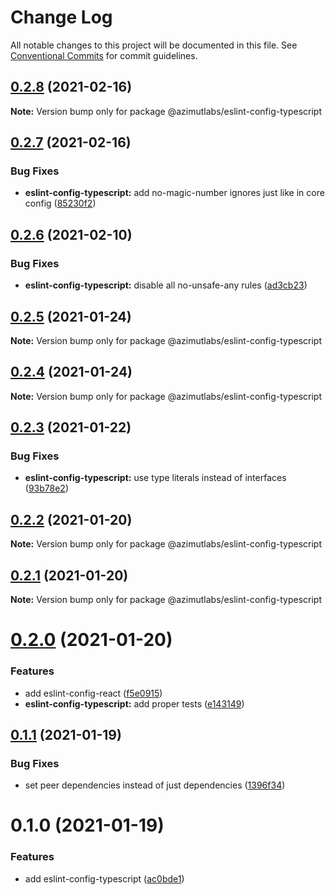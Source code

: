 # Change Log

All notable changes to this project will be documented in this file.
See [Conventional Commits](https://conventionalcommits.org) for commit guidelines.

## [0.2.8](https://github.com/azimutlabs/eslint/compare/@azimutlabs/eslint-config-typescript@0.2.7...@azimutlabs/eslint-config-typescript@0.2.8) (2021-02-16)

**Note:** Version bump only for package @azimutlabs/eslint-config-typescript





## [0.2.7](https://github.com/azimutlabs/eslint/compare/@azimutlabs/eslint-config-typescript@0.2.6...@azimutlabs/eslint-config-typescript@0.2.7) (2021-02-16)


### Bug Fixes

* **eslint-config-typescript:** add no-magic-number ignores just like in core config ([85230f2](https://github.com/azimutlabs/eslint/commit/85230f2be5d2181ba8485474f84a275b2c0153b5))





## [0.2.6](https://github.com/azimutlabs/eslint/compare/@azimutlabs/eslint-config-typescript@0.2.5...@azimutlabs/eslint-config-typescript@0.2.6) (2021-02-10)


### Bug Fixes

* **eslint-config-typescript:** disable all no-unsafe-any rules ([ad3cb23](https://github.com/azimutlabs/eslint/commit/ad3cb23b8e013c6b42dd6bc04c5ff00b5a91a18f))





## [0.2.5](https://github.com/azimutlabs/eslint/compare/@azimutlabs/eslint-config-typescript@0.2.4...@azimutlabs/eslint-config-typescript@0.2.5) (2021-01-24)

**Note:** Version bump only for package @azimutlabs/eslint-config-typescript





## [0.2.4](https://github.com/azimutlabs/eslint/compare/@azimutlabs/eslint-config-typescript@0.2.3...@azimutlabs/eslint-config-typescript@0.2.4) (2021-01-24)

**Note:** Version bump only for package @azimutlabs/eslint-config-typescript





## [0.2.3](https://github.com/azimutlabs/eslint/compare/@azimutlabs/eslint-config-typescript@0.2.2...@azimutlabs/eslint-config-typescript@0.2.3) (2021-01-22)


### Bug Fixes

* **eslint-config-typescript:** use type literals instead of interfaces ([93b78e2](https://github.com/azimutlabs/eslint/commit/93b78e2ebd5486386edb0390015e623b7f2f6e0f))





## [0.2.2](https://github.com/azimutlabs/eslint/compare/@azimutlabs/eslint-config-typescript@0.2.1...@azimutlabs/eslint-config-typescript@0.2.2) (2021-01-20)

**Note:** Version bump only for package @azimutlabs/eslint-config-typescript





## [0.2.1](https://github.com/azimutlabs/eslint/compare/@azimutlabs/eslint-config-typescript@0.2.0...@azimutlabs/eslint-config-typescript@0.2.1) (2021-01-20)

**Note:** Version bump only for package @azimutlabs/eslint-config-typescript





# [0.2.0](https://github.com/azimutlabs/eslint/compare/@azimutlabs/eslint-config-typescript@0.1.1...@azimutlabs/eslint-config-typescript@0.2.0) (2021-01-20)


### Features

* add eslint-config-react ([f5e0915](https://github.com/azimutlabs/eslint/commit/f5e0915542c5880c29a2ab9032133be770d9e500))
* **eslint-config-typescript:** add proper tests ([e143149](https://github.com/azimutlabs/eslint/commit/e14314969f9b3279d64bb7079d31388a9564da8e))





## [0.1.1](https://github.com/azimutlabs/eslint/compare/@azimutlabs/eslint-config-typescript@0.1.0...@azimutlabs/eslint-config-typescript@0.1.1) (2021-01-19)


### Bug Fixes

* set peer dependencies instead of just dependencies ([1396f34](https://github.com/azimutlabs/eslint/commit/1396f346ef2014b9d52d62d0e8a97f5a11cd7f71))





# 0.1.0 (2021-01-19)


### Features

* add eslint-config-typescript ([ac0bde1](https://github.com/azimutlabs/eslint/commit/ac0bde1d66167af9444e3b833cb8104b7d328074))
